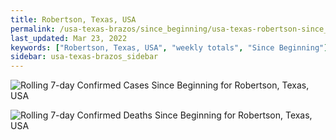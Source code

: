 ```yaml
---
title: Robertson, Texas, USA
permalink: /usa-texas-brazos/since_beginning/usa-texas-robertson-since_beginning.html
last_updated: Mar 23, 2022
keywords: ["Robertson, Texas, USA", "weekly totals", "Since Beginning"]
sidebar: usa-texas-brazos_sidebar
---
```


![Rolling 7-day Confirmed Cases Since Beginning for Robertson, Texas, USA](/covid_tracker/images/graphs/usa-texas-robertson-rolling_7_days_confirmed-since_beginning_graph.png)

![Rolling 7-day Confirmed Deaths Since Beginning for Robertson, Texas, USA](/covid_tracker/images/graphs/usa-texas-robertson-rolling_7_days_deaths-since_beginning_graph.png)
